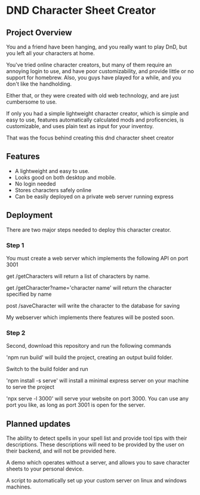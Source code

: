 # DND Character Sheet Creator

## Project Overview

You and a friend have been hanging, and you really want to play DnD,
but you left all your characters at home.

You've tried online character creators, but many of them require an 
annoying login to use, and have poor customizability, and provide 
little or no support for homebrew. Also, you guys have played for
a while, and you don't like the handholding.

Either that, or they were created with old web technology, and are just
cumbersome to use.

If only you had a simple lightweight character creator, which is simple
and easy to use, features automatically calculated mods and proficencies, 
is customizable, and uses plain text as input for your inventoy.

That was the focus behind creating this dnd character sheet creator

## Features

- A lightweight and easy to use.
- Looks good on both desktop and mobile.
- No login needed
- Stores characters safely online
- Can be easily deployed on a private web server running express

## Deployment

There are two major steps needed to deploy this character creator.

### Step 1

You must create a web server which implements the following API on port 3001

  get /getCharacters will return a list of characters by name.

  get /getCharacter?name='character name' will return the character specified by name

  post /saveCharacter will write the character to the database for saving

My webserver which implements there features will be posted soon.

### Step 2

Second, download this repository and run the following commands

 'npm run build' will build the project, creating an output build folder.

  Switch to the build folder and run

 'npm install -s serve' will install a minimal express server on your machine to serve the project

 'npx serve -l 3000' will serve your website on port 3000. You can use any port you like, as long as port 3001 is open for the server.

## Planned updates

The ability to detect spells in your spell list and provide tool tips with 
their descriptions. These descriptions will need to be provided by the
user on their backend, and will not be provided here.

A demo which operates without a server, and allows you to save character
sheets to your personal device.

A script to automatically set up your custom server on linux and 
windows machines.
